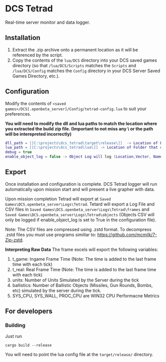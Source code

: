 # DCS Tetrad

Real-time server monitor and data logger.

## Installation
1. Extract the .zip archive onto a permanent location as it will be referenced by the script.
2. Copy the contents of the `lua/DCS` directory into your DCS saved games directory (so that `/lua/DCS/Scripts` matches the `Scripts` and `/lua/DCS/Config` matches the `Config` directory in your DCS Server Saved Games Directory, etc.).

## Configuration

Modify the contents of `<saved games>/DCS[.openbeta_server]/Config/tetrad-config.lua` to suit your preferences.

**You will need to modify the dll and lua paths to match the location where you extracted the build zip file. 
(Important to not miss any \ or the path will be interepreted incorrectly)**

```lua
dll_path = [[C:\projects\dcs_tetrad\target\release\]]  -> Location of Folder that contains `dcs_tetrad.dll` as per Step 1 of the Installation Guide
lua_path = [[C:\projects\dcs_tetrad\lua\]] -> Location of Folder that contains `hook.lua` as per Step 1 of the Installation Guide
debug = true 
enable_object_log = false -> Object Log will log (Location,Vector, Name, etc) of all objects on the server and results in very large files. 
```

## Export
Once installation and configuration is complete. DCS Tetrad logger will run automatically upon mission start and will present a live grapher with data. 

Upon mission completion Tetrad will export at `Saved Games\DCS.openbeta_server\Logs\Tetrad`. Tetard will export a Log File and CSV files in `Saved Games\DCS.openbeta_server\Logs\Tetrad\frames` and `Saved Games\DCS.openbeta_server\Logs\Tetrad\objects` (Objects CSV will only be logged if enable_object_log is set to True in the configuration file).

Note: The CSV files are compressed using .zstd format. To decompress .zstd files you must use programs simillar to: https://github.com/mcmilk/7-Zip-zstd.

**Interpreting Raw Data**
The frame excels will export the following variables:
1. t_game: Ingame Frame Time (Note: The time is added to the last frame time with each tick)
2. t_real: Real Frame Time (Note: The time is added to the last frame time with each tick)
3. units: Number of Units Simulated by the Server during the tick
4. ballistics: Number of Ballistic Objects (Missiles, Gun Rounds, Bombs, etc) simulated by the server during the tick.
5. SYS_CPU, SYS_WALL, PROC_CPU are WIN32 CPU Performacne Metrics 

## For developers

### Building

Just run

```
cargo build --release
```

You will need to point the lua config file at the `target/release/` directory.
